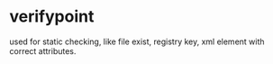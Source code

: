# verifypoint
used for static checking, like file exist, registry key, xml element with correct attributes.
